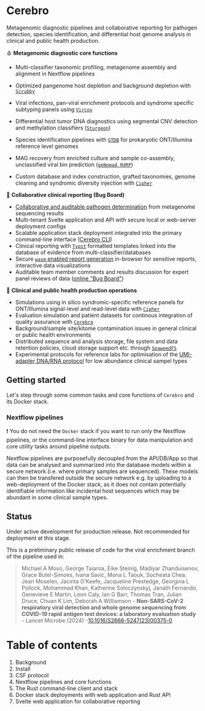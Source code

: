 # Cerebro

Metagenomic diagnostic pipelines and collaborative reporting for pathogen detection, species identification, and differential host genome analysis in clinical and public health production. 

🩸 **Metagenomic diagnostic core functions** 

- Multi-classifier taxonomic profiling, metagenome assembly and alignment in Nextflow pipelines
- Optimized pangenome host depletion and background depletion with [`Scrubby`]()
- Viral infections, pan-viral enrichment protocols and syndrome specific subtyping panels using [`Vircov`]()

- Differential host tumor DNA diagnostics using segmental CNV detection and methylation classifiers ([`Sturgeon`]())
- Species identification pipelines with [`GTDB`]() for prokaryotic ONT/Illumina reference level genomes
- MAG recovery from enriched culture and sample co-assembly, unclassified viral bin prediction ([`geNomad`, `RdRP`]())
- Custom database and index construction, grafted taxonomies, genome cleaning and syndromic diversity injection with [`Cipher`]()

 📰 **Collaborative clinical reporting (Bug Board)**

- [Collaborative and auditable pathogen determination]() from metagenome sequencing results
- Multi-tenant Svelte application and API with secure local or web-server deployment configs
- Scalable application stack deployment integrated into the primary command-line interface ([Cerebro CLI]()) 
- Clinical reporting with [`Typst`]() formatted templates linked into the database of evidence from multi-classifier/databases
- Secure [`wasm` enabled report generation]() in-browser for sensitive reports, interactive data visualizations
- Auditable team member comments and results discussion for expert panel reviews of data ([online "Bug Board"]())

🏥 **Clinical and public health production operations** 

- Simulations using in silico syndromic-specific reference panels for ONT/Illumina signal-level and read-level data with [`Cipher`]()
- Evaluation simulation and patient datasets for continous integration of quality assurance with [`Cerebro`]()
- Background/sample site/kitome contamination issues in general clinical or public health environments
- Distributed sequence and analysis storage, file system and data retention policies, cloud storage support etc. through [`SeaweedFS`]()
- Experimental protocols for reference labs for optimisation of the [UMI-adapter DNA/RNA protocol]() for low abundance clinical sampel types

## Getting started

Let's step through some common tasks and core functions of `Cerebro` and its Docker stack. 

### Nextflow pipelines 

❗ You do not need the `Docker` stack if you want to run only the Nextflow pipelines, or the command-line interface binary for data manipulation and core utility tasks around pipeline outputs. 

Nextflow pipelines are purposefully decoupled from the API/DB/App so that data can be analysed and summarized into the database models within a secure network (i.e. where primary samples are sequenced). These models can then be transfered outside the secure network e.g. by uploading to a web-deployment of the Docker stack, as it does not contain potentially identifiable information like incidental host sequences which may be abundant in some clinical sample types.


## Status

Under active development for production release. Not recommended for deployment at this stage. 

This is a preliminary public release of code for the viral enrichment branch of the pipeline used in:

> Michael A Moso, George Taiaroa, Eike Steinig, Madiyar Zhanduisenov, Grace Butel-Simoes, Ivana Savic, Mona L Taouk, Socheata Chea, Jean Moselen, Jacinta O’Keefe, Jacqueline Prestedge, Georgina L Pollock, Mohammad Khan, Katherine Soloczynskyj, Janath Fernando, Genevieve E Martin, Leon Caly, Ian G Barr, Thomas Tran, Julian Druce, Chuan K Lim, Deborah A Williamson - **Non-SARS-CoV-2 respiratory viral detection and whole genome sequencing from COVID-19 rapid antigen test devices: a laboratory evaluation study** - Lancet Microbe (2024) -[10.1016/S2666-5247(23)00375-0](https://doi.org/10.1016/S2666-5247(23)00375-0)

# Table of contents

1. Background
2. Install
3. CSF protocol 
4. Nextflow pipelines and core functions
5. The Rust command-line client and stack 
6. Docker stack deployments with web application and Rust API
7. Svelte web application for collaborative reporting

